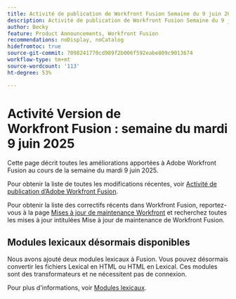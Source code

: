 ```yaml
---
title: Activité de publication de Workfront Fusion Semaine du 9 juin 2025
description: Activité de publication de Workfront Fusion Semaine du 9 juin 2025
author: Becky
feature: Product Announcements, Workfront Fusion
recommendations: noDisplay, noCatalog
hidefromtoc: true
source-git-commit: 7098241770cd989f2b006f592eabe809c9013674
workflow-type: tm+mt
source-wordcount: '113'
ht-degree: 53%

---
```


# Activité Version de Workfront Fusion : semaine du mardi 9 juin 2025

Cette page décrit toutes les améliorations apportées à Adobe Workfront Fusion au cours de la semaine du mardi 9 juin 2025.

Pour obtenir la liste de toutes les modifications récentes, voir [Activité de publication d’Adobe Workfront Fusion](/help/workfront-fusion/fusion-product-releases/fusion-release-activity.md).

Pour obtenir la liste des correctifs récents dans Workfront Fusion, reportez-vous à la page [Mises à jour de maintenance Workfront](https://experienceleague.adobe.com/en/docs/workfront-known-issues/releases/current-updates) et recherchez toutes les mises à jour intitulées Mise à jour de maintenance de Workfront Fusion.

## Modules lexicaux désormais disponibles

Nous avons ajouté deux modules lexicaux à Fusion. Vous pouvez désormais convertir les fichiers Lexical en HTML ou HTML en Lexical. Ces modules sont des transformateurs et ne nécessitent pas de connexion.

Pour plus d’informations, voir [Modules lexicaux](/help/workfront-fusion/references/apps-and-modules/tools-and-transformers/lexical-modules.md).

